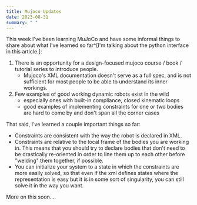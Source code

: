```yaml
---
title: Mujoco Updates
date: 2023-08-31
summary: " "
---
```


This week I've been learning MuJoCo and have some informal things to share about what I've learned so far^[I'm talking about the python interface in this article.]:

1. There is an opportunity for a design-focused mujoco course / book / tutorial series to introduce people.
    - Mujoco's XML documentation doesn't serve as a full spec, and is not sufficient for most people to be able to understand its inner workings.
1. Few examples of good working dynamic robots exist in the wild
    - especially ones with built-in compliance, closed kinematic loops
    - good examples of implementing constraints for one or two bodies are hard to come by and don't span all the corner cases

That said, I've learned a couple important things so far:

* Constraints are consistent with the way the robot is declared in XML.
* Constraints are relative to the local frame of the bodies you are working in.  This means that you should try to declare bodies that don't need to be drastically re-oriented in order to line them up to each other before "welding" them together, if possible.
* You can initialize your system to a state in which the constraints are more easily solved, so that even if the xml defines states where the representation is easy but it is in some sort of singularity, you can still solve it in the way you want.

More on this soon....
